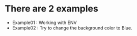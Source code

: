 # There are 2 examples
- Example01 : Working with ENV
- Example02 : Try to change the background color to Blue.


